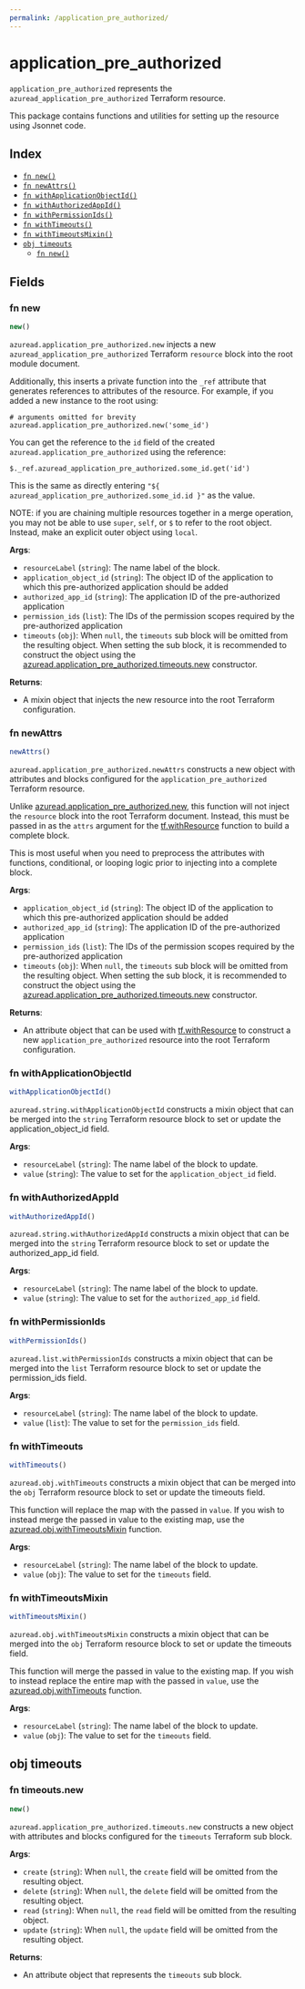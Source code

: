 ```yaml
---
permalink: /application_pre_authorized/
---
```


# application_pre_authorized

`application_pre_authorized` represents the `azuread_application_pre_authorized` Terraform resource.



This package contains functions and utilities for setting up the resource using Jsonnet code.


## Index

* [`fn new()`](#fn-new)
* [`fn newAttrs()`](#fn-newattrs)
* [`fn withApplicationObjectId()`](#fn-withapplicationobjectid)
* [`fn withAuthorizedAppId()`](#fn-withauthorizedappid)
* [`fn withPermissionIds()`](#fn-withpermissionids)
* [`fn withTimeouts()`](#fn-withtimeouts)
* [`fn withTimeoutsMixin()`](#fn-withtimeoutsmixin)
* [`obj timeouts`](#obj-timeouts)
  * [`fn new()`](#fn-timeoutsnew)

## Fields

### fn new

```ts
new()
```


`azuread.application_pre_authorized.new` injects a new `azuread_application_pre_authorized` Terraform `resource`
block into the root module document.

Additionally, this inserts a private function into the `_ref` attribute that generates references to attributes of the
resource. For example, if you added a new instance to the root using:

    # arguments omitted for brevity
    azuread.application_pre_authorized.new('some_id')

You can get the reference to the `id` field of the created `azuread.application_pre_authorized` using the reference:

    $._ref.azuread_application_pre_authorized.some_id.get('id')

This is the same as directly entering `"${ azuread_application_pre_authorized.some_id.id }"` as the value.

NOTE: if you are chaining multiple resources together in a merge operation, you may not be able to use `super`, `self`,
or `$` to refer to the root object. Instead, make an explicit outer object using `local`.

**Args**:
  - `resourceLabel` (`string`): The name label of the block.
  - `application_object_id` (`string`): The object ID of the application to which this pre-authorized application should be added
  - `authorized_app_id` (`string`): The application ID of the pre-authorized application
  - `permission_ids` (`list`): The IDs of the permission scopes required by the pre-authorized application
  - `timeouts` (`obj`):  When `null`, the `timeouts` sub block will be omitted from the resulting object. When setting the sub block, it is recommended to construct the object using the [azuread.application_pre_authorized.timeouts.new](#fn-applicationpreauthorizedtimeoutsnew) constructor.

**Returns**:
- A mixin object that injects the new resource into the root Terraform configuration.


### fn newAttrs

```ts
newAttrs()
```


`azuread.application_pre_authorized.newAttrs` constructs a new object with attributes and blocks configured for the `application_pre_authorized`
Terraform resource.

Unlike [azuread.application_pre_authorized.new](#fn-applicationpreauthorizednew), this function will not inject the `resource`
block into the root Terraform document. Instead, this must be passed in as the `attrs` argument for the
[tf.withResource](https://github.com/tf-libsonnet/core/tree/main/docs#fn-withresource) function to build a complete block.

This is most useful when you need to preprocess the attributes with functions, conditional, or looping logic prior to
injecting into a complete block.

**Args**:
  - `application_object_id` (`string`): The object ID of the application to which this pre-authorized application should be added
  - `authorized_app_id` (`string`): The application ID of the pre-authorized application
  - `permission_ids` (`list`): The IDs of the permission scopes required by the pre-authorized application
  - `timeouts` (`obj`):  When `null`, the `timeouts` sub block will be omitted from the resulting object. When setting the sub block, it is recommended to construct the object using the [azuread.application_pre_authorized.timeouts.new](#fn-applicationpreauthorizedtimeoutsnew) constructor.

**Returns**:
  - An attribute object that can be used with [tf.withResource](https://github.com/tf-libsonnet/core/tree/main/docs#fn-withresource) to construct a new `application_pre_authorized` resource into the root Terraform configuration.


### fn withApplicationObjectId

```ts
withApplicationObjectId()
```

`azuread.string.withApplicationObjectId` constructs a mixin object that can be merged into the `string`
Terraform resource block to set or update the application_object_id field.



**Args**:
  - `resourceLabel` (`string`): The name label of the block to update.
  - `value` (`string`): The value to set for the `application_object_id` field.


### fn withAuthorizedAppId

```ts
withAuthorizedAppId()
```

`azuread.string.withAuthorizedAppId` constructs a mixin object that can be merged into the `string`
Terraform resource block to set or update the authorized_app_id field.



**Args**:
  - `resourceLabel` (`string`): The name label of the block to update.
  - `value` (`string`): The value to set for the `authorized_app_id` field.


### fn withPermissionIds

```ts
withPermissionIds()
```

`azuread.list.withPermissionIds` constructs a mixin object that can be merged into the `list`
Terraform resource block to set or update the permission_ids field.



**Args**:
  - `resourceLabel` (`string`): The name label of the block to update.
  - `value` (`list`): The value to set for the `permission_ids` field.


### fn withTimeouts

```ts
withTimeouts()
```

`azuread.obj.withTimeouts` constructs a mixin object that can be merged into the `obj`
Terraform resource block to set or update the timeouts field.

This function will replace the map with the passed in `value`. If you wish to instead merge the
passed in value to the existing map, use the [azuread.obj.withTimeoutsMixin](TODO) function.

**Args**:
  - `resourceLabel` (`string`): The name label of the block to update.
  - `value` (`obj`): The value to set for the `timeouts` field.


### fn withTimeoutsMixin

```ts
withTimeoutsMixin()
```

`azuread.obj.withTimeoutsMixin` constructs a mixin object that can be merged into the `obj`
Terraform resource block to set or update the timeouts field.

This function will merge the passed in value to the existing map. If you wish
to instead replace the entire map with the passed in `value`, use the [azuread.obj.withTimeouts](TODO)
function.


**Args**:
  - `resourceLabel` (`string`): The name label of the block to update.
  - `value` (`obj`): The value to set for the `timeouts` field.


## obj timeouts



### fn timeouts.new

```ts
new()
```


`azuread.application_pre_authorized.timeouts.new` constructs a new object with attributes and blocks configured for the `timeouts`
Terraform sub block.



**Args**:
  - `create` (`string`):  When `null`, the `create` field will be omitted from the resulting object.
  - `delete` (`string`):  When `null`, the `delete` field will be omitted from the resulting object.
  - `read` (`string`):  When `null`, the `read` field will be omitted from the resulting object.
  - `update` (`string`):  When `null`, the `update` field will be omitted from the resulting object.

**Returns**:
  - An attribute object that represents the `timeouts` sub block.
